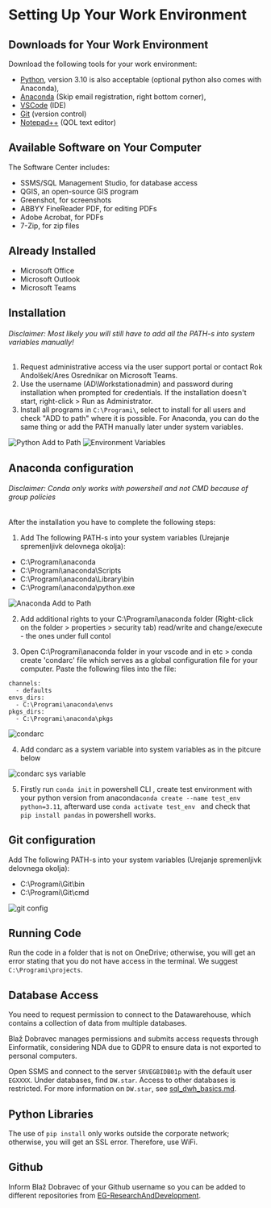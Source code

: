 # Setting Up Your Work Environment

## Downloads for Your Work Environment

Download the following tools for your work environment:
- [Python](https://www.python.org/downloads/release/python-3913/), version 3.10 is also acceptable (optional python also comes with Anaconda),
- [Anaconda](https://www.anaconda.com/download) (Skip email registration, right bottom corner),
- [VSCode](https://code.visualstudio.com/download) (IDE)
- [Git](https://git-scm.com/downloads) (version control)
- [Notepad++](https://notepad-plus-plus.org/downloads/) (QOL text editor)

## Available Software on Your Computer

The Software Center includes:
- SSMS/SQL Management Studio, for database access
- QGIS, an open-source GIS program
- Greenshot, for screenshots
- ABBYY FineReader PDF, for editing PDFs
- Adobe Acrobat, for PDFs
- 7-Zip, for zip files

## Already Installed

- Microsoft Office
- Microsoft Outlook
- Microsoft Teams

## Installation

###### Disclaimer: Most likely you will still have to add all the PATH-s into system variables manually!

1. Request administrative access via the user support portal or contact Rok Andolšek/Ares Osrednikar on Microsoft Teams.
2. Use the username (AD\Workstationadmin) and password during installation when prompted for credentials. If the installation doesn't start, right-click > Run as Administrator.
3. Install all programs in `C:\Programi\`, select to install for all users and check "ADD to path" where it is possible. For Anaconda, you can do the same thing or add the PATH manually later under system variables.


![Python Add to Path](screenshots/python_setup.png)
![Environment Variables](screenshots/anaconda_setup.png)

## Anaconda configuration

###### Disclaimer: Conda only works with powershell and not CMD because of group policies

After the installation you have to complete the following steps:

1. Add The following PATH-s into your system variables (Urejanje spremenljivk delovnega okolja):

* C:\Programi\anaconda
* C:\Programi\anaconda\Scripts
* C:\Programi\anaconda\Library\bin
* C:\Programi\anaconda\python.exe

![Anaconda Add to Path](screenshots/conda_system_variables.png)

2. Add additional rights to your C:\Programi\anaconda folder (Right-click on the folder > properties > security tab) read/write and change/execute - the ones under full contol

3. Open C:\Programi\anaconda folder in your vscode and in etc > conda create 'condarc' file which serves as a global configuration file for your computer. Paste the following files into the file:

```
channels:
  - defaults
envs_dirs:
  - C:\Programi\anaconda\envs
pkgs_dirs:
  - C:\Programi\anaconda\pkgs
``` 
![condarc](screenshots/condarc.png)

4. Add condarc as a system variable into system variables as in the pitcure below 

![condarc sys variable](screenshots/condarc_sys_var.png)

5. Firstly run ```conda init``` in powershell CLI , create test environment with your python version from anaconda```conda create --name test_env python=3.11```, afterward use ```conda activate test_env ``` and check that ```pip install pandas``` in powershell works. 

## Git configuration

Add The following PATH-s into your system variables (Urejanje spremenljivk delovnega okolja):

 * C:\Programi\Git\bin
 * C:\Programi\Git\cmd

![git config](screenshots/git_config.png)

## Running Code

Run the code in a folder that is not on OneDrive; otherwise, you will get an error stating that you do not have access in the terminal. We suggest `C:\Programi\projects`.

## Database Access

You need to request permission to connect to the Datawarehouse, which contains a collection of data from multiple databases.

Blaž Dobravec manages permissions and submits access requests through Einformatik, considering NDA due to GDPR to ensure data is not exported to personal computers.

Open SSMS and connect to the server `SRVEGBIDB01p` with the default user `EGXXXX`. Under databases, find `DW.star`. Access to other databases is restricted. For more information on `DW.star`, see [sql_dwh_basics.md](06_sql_dwh_basics.md).

## Python Libraries

The use of `pip install` only works outside the corporate network; otherwise, you will get an SSL error. Therefore, use WiFi.

## Github

Inform Blaž Dobravec of your Github username so you can be added to different repositories from [EG-ResearchAndDevelopment](https://github.com/EG-ResearchAndDevelopment).
